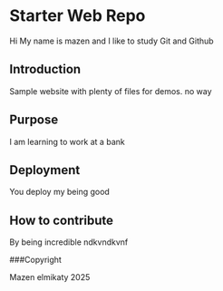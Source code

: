 # Starter Web Repo

Hi My name is mazen and I like to study Git and Github

## Introduction

Sample website with plenty of files for demos. no way

## Purpose

I am learning to work at a bank

## Deployment

You deploy my being good

## How to contribute

By being incredible
ndkvndkvnf

###Copyright

Mazen elmikaty 2025